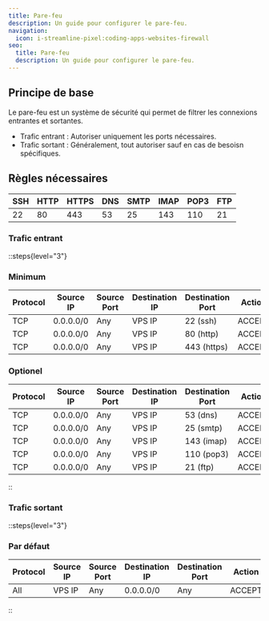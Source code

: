```yaml
---
title: Pare-feu
description: Un guide pour configurer le pare-feu.
navigation:
  icon: i-streamline-pixel:coding-apps-websites-firewall
seo:
  title: Pare-feu
  description: Un guide pour configurer le pare-feu.
---
```


## Principe de base

Le pare-feu est un système de sécurité qui permet de filtrer les connexions entrantes et sortantes.

- Trafic entrant : Autoriser uniquement les ports nécessaires.
- Trafic sortant : Généralement, tout autoriser sauf en cas de besoisn spécifiques.

## Règles nécessaires

| SSH | HTTP | HTTPS | DNS | SMTP | IMAP | POP3 | FTP |
| --- | ---- | ----- | --- | ---- | ---- | ---- | --- |
| 22  | 80   | 443   | 53  | 25   | 143  | 110  | 21  |

### Trafic entrant

::steps{level="3"}

### Minimum

| Protocol | Source IP | Source Port | Destination IP | Destination Port | Action |
|----------|-----------|-------------|----------------|------------------|--------|
| TCP      | 0.0.0.0/0 | Any         | VPS IP         | 22 (ssh)         | ACCEPT |
| TCP      | 0.0.0.0/0 | Any         | VPS IP         | 80 (http)        | ACCEPT |
| TCP      | 0.0.0.0/0 | Any         | VPS IP         | 443 (https)      | ACCEPT |

### Optionel

| Protocol | Source IP | Source Port | Destination IP | Destination Port | Action |
|----------|-----------|-------------|----------------|------------------|--------|
| TCP      | 0.0.0.0/0 | Any         | VPS IP         | 53 (dns)         | ACCEPT |
| TCP      | 0.0.0.0/0 | Any         | VPS IP         | 25 (smtp)        | ACCEPT |
| TCP      | 0.0.0.0/0 | Any         | VPS IP         | 143 (imap)       | ACCEPT |
| TCP      | 0.0.0.0/0 | Any         | VPS IP         | 110 (pop3)       | ACCEPT |
| TCP      | 0.0.0.0/0 | Any         | VPS IP         | 21 (ftp)         | ACCEPT |

::

### Trafic sortant

::steps{level="3"}

### Par défaut

| Protocol | Source IP | Source Port | Destination IP | Destination Port | Action |
| -------- | --------- | ----------- | -------------- | ---------------- | ------ |
| All      | VPS IP    | Any         | 0.0.0.0/0      | Any              | ACCEPT |

::
